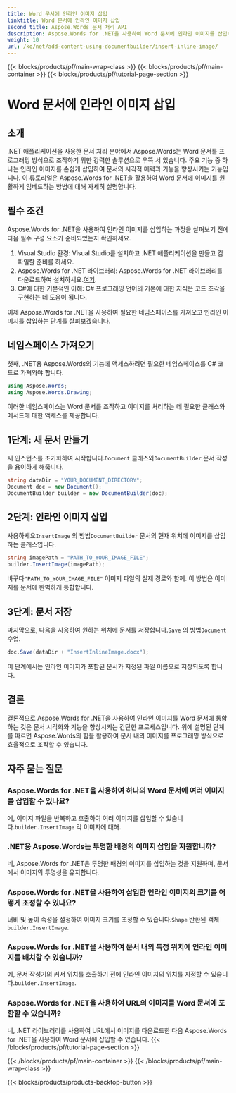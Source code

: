 ```yaml
---
title: Word 문서에 인라인 이미지 삽입
linktitle: Word 문서에 인라인 이미지 삽입
second_title: Aspose.Words 문서 처리 API
description: Aspose.Words for .NET을 사용하여 Word 문서에 인라인 이미지를 삽입하는 방법을 알아보세요. 코드 예제와 FAQ가 포함된 단계별 가이드입니다.
weight: 10
url: /ko/net/add-content-using-documentbuilder/insert-inline-image/
---
```


{{< blocks/products/pf/main-wrap-class >}}
{{< blocks/products/pf/main-container >}}
{{< blocks/products/pf/tutorial-page-section >}}

# Word 문서에 인라인 이미지 삽입

## 소개

.NET 애플리케이션을 사용한 문서 처리 분야에서 Aspose.Words는 Word 문서를 프로그래밍 방식으로 조작하기 위한 강력한 솔루션으로 우뚝 서 있습니다. 주요 기능 중 하나는 인라인 이미지를 손쉽게 삽입하여 문서의 시각적 매력과 기능을 향상시키는 기능입니다. 이 튜토리얼은 Aspose.Words for .NET을 활용하여 Word 문서에 이미지를 원활하게 임베드하는 방법에 대해 자세히 설명합니다.

## 필수 조건

Aspose.Words for .NET을 사용하여 인라인 이미지를 삽입하는 과정을 살펴보기 전에 다음 필수 구성 요소가 준비되었는지 확인하세요.

1. Visual Studio 환경: Visual Studio를 설치하고 .NET 애플리케이션을 만들고 컴파일할 준비를 하세요.
2.  Aspose.Words for .NET 라이브러리: Aspose.Words for .NET 라이브러리를 다운로드하여 설치하세요.[여기](https://releases.aspose.com/words/net/).
3. C#에 대한 기본적인 이해: C# 프로그래밍 언어의 기본에 대한 지식은 코드 조각을 구현하는 데 도움이 됩니다.

이제 Aspose.Words for .NET을 사용하여 필요한 네임스페이스를 가져오고 인라인 이미지를 삽입하는 단계를 살펴보겠습니다.

## 네임스페이스 가져오기

첫째, .NET용 Aspose.Words의 기능에 액세스하려면 필요한 네임스페이스를 C# 코드로 가져와야 합니다.

```csharp
using Aspose.Words;
using Aspose.Words.Drawing;
```

이러한 네임스페이스는 Word 문서를 조작하고 이미지를 처리하는 데 필요한 클래스와 메서드에 대한 액세스를 제공합니다.

## 1단계: 새 문서 만들기

 새 인스턴스를 초기화하여 시작합니다.`Document` 클래스와`DocumentBuilder` 문서 작성을 용이하게 해줍니다.

```csharp
string dataDir = "YOUR_DOCUMENT_DIRECTORY";
Document doc = new Document();
DocumentBuilder builder = new DocumentBuilder(doc);
```

## 2단계: 인라인 이미지 삽입

 사용하세요`InsertImage` 의 방법`DocumentBuilder` 문서의 현재 위치에 이미지를 삽입하는 클래스입니다.

```csharp
string imagePath = "PATH_TO_YOUR_IMAGE_FILE";
builder.InsertImage(imagePath);
```

 바꾸다`"PATH_TO_YOUR_IMAGE_FILE"` 이미지 파일의 실제 경로와 함께. 이 방법은 이미지를 문서에 완벽하게 통합합니다.

## 3단계: 문서 저장

 마지막으로, 다음을 사용하여 원하는 위치에 문서를 저장합니다.`Save` 의 방법`Document` 수업.

```csharp
doc.Save(dataDir + "InsertInlineImage.docx");
```

이 단계에서는 인라인 이미지가 포함된 문서가 지정된 파일 이름으로 저장되도록 합니다.

## 결론

결론적으로 Aspose.Words for .NET을 사용하여 인라인 이미지를 Word 문서에 통합하는 것은 문서 시각화와 기능을 향상시키는 간단한 프로세스입니다. 위에 설명된 단계를 따르면 Aspose.Words의 힘을 활용하여 문서 내의 이미지를 프로그래밍 방식으로 효율적으로 조작할 수 있습니다.

## 자주 묻는 질문

### Aspose.Words for .NET을 사용하여 하나의 Word 문서에 여러 이미지를 삽입할 수 있나요?
 예, 이미지 파일을 반복하고 호출하여 여러 이미지를 삽입할 수 있습니다.`builder.InsertImage` 각 이미지에 대해.

### .NET용 Aspose.Words는 투명한 배경의 이미지 삽입을 지원합니까?
네, Aspose.Words for .NET은 투명한 배경의 이미지를 삽입하는 것을 지원하며, 문서에서 이미지의 투명성을 유지합니다.

### Aspose.Words for .NET을 사용하여 삽입한 인라인 이미지의 크기를 어떻게 조정할 수 있나요?
 너비 및 높이 속성을 설정하여 이미지 크기를 조정할 수 있습니다.`Shape` 반환된 객체`builder.InsertImage`.

### Aspose.Words for .NET을 사용하여 문서 내의 특정 위치에 인라인 이미지를 배치할 수 있습니까?
 예, 문서 작성기의 커서 위치를 호출하기 전에 인라인 이미지의 위치를 지정할 수 있습니다.`builder.InsertImage`.

### Aspose.Words for .NET을 사용하여 URL의 이미지를 Word 문서에 포함할 수 있습니까?
네, .NET 라이브러리를 사용하여 URL에서 이미지를 다운로드한 다음 Aspose.Words for .NET을 사용하여 Word 문서에 삽입할 수 있습니다.
{{< /blocks/products/pf/tutorial-page-section >}}

{{< /blocks/products/pf/main-container >}}
{{< /blocks/products/pf/main-wrap-class >}}

{{< blocks/products/products-backtop-button >}}
